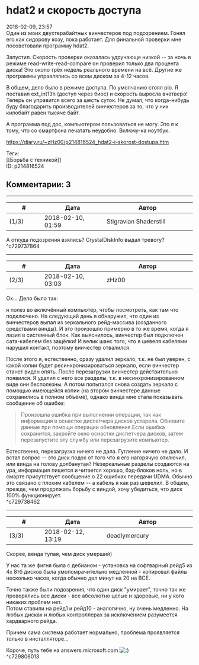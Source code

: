 hdat2 и скорость доступа
========================

  
2018-02-09, 23:57  
 Один из моих двухтерабайтных винчестеров под подозрением. Гонял его как сидорову козу, пока работает. Для финальной проверки мне посоветовали программу hdat2.   
   
 Запустил. Скорость проверки оказалась удручающе низкой -- за ночь в режиме read-write-read-compare он проверил только два процента диска! Это около трёх недель реального времени на всё. Другие же программы управлялись со всем диском за 4-12 часов.   
   
 В общем, дело было в режиме доступа. По умолчанию стоял pio. Я поставил ext\_int13h (доступ через биос) и скорость выросла вчетверо! Теперь он управится всего за шесть суток. Не думал, что когда-нибудь буду благодарить производителей винчестеров за то, что у них килобайт равен тысяче байт.   
   
 А программа под дос, компьютером пользоваться не могу. Это я к тому, что со смартфона печатать неудобно. Включу-ка ноутбук.   
  
<https://diary.ru/~zHz00/p214816524_hdat2-i-skorost-dostupa.htm>  
  
Теги:  
[[Борьба с техникой]]  
ID: p214816524  


Комментарии: 3
--------------

  


---



|         #         |              Дата              |                     Автор                     |           ID           |
| --- | --- | --- | --- |
| (1/3) | 2018-02-10, 01:59 | Stigravian Shaderstill | c729737864 |

  
 А откуда подозрения взялись? CrystalDiskInfo выдал тревогу?   
 ^c729737864

---



|         #         |              Дата              |                     Автор                     |           ID           |
| --- | --- | --- | --- |
| (2/3) | 2018-02-10, 03:03 | zHz00 | c729738462 |

  
 Ох... Дело было так:   
   
 я полез во включённый компьютер, чтобы посмотреть, как там что подключено. На следующий день я обнаружил, что один из винчестеров выпал из зеркального рейд-массива (созданного средствами винды). И это произошло примерно в то же время, когда я лазил в системный блок. Как выяснилось, винчестер был подключен сата-кабелем без защёлки! И велик шанс того, что я шевеля кабелями нарушил контакт, поэтому винчестер отвалился.   
   
 После этого я, естественно, сразу удалил зеркало, т.к. не был уверен, с какой копии будет ресинхронизироваться зеркало, если винчестер станет виден опять. После перезагрузки винчестер действительно появился. Я удалил с него все разделы, т.к. в несинхронизированном виде они бесполезны. А потом попытался снова создать зеркало с помощью имеющейся копии (на втором винчестере данные сохранились в полном объёме), однако винда мне стала показывать сообщение об ошибке:   
   
 
>  Произошла ошибка при выполнении операции, так как информация в оснастке диспетчера дисков устарела. Обновите данные при помощи операции обновления.Если ошибка сохранится, закройте окно оснастки диспетчера дисков, затем перезапустите эту службу или перезагрузите компьютер. 

   
   
 Естественно, перезагрузка ничего не дала. Гугление ничего не дало. И встал вопрос -- это диск подох от того что я его нагорячую отключил, или винда на голову долбанутая? Незеркальные разделы создаются на ура, информация пишется и читается хорошо, бэд-блоков ноль, но в смарте присутствует сообщение о 22 ошибках передачи UDMA. Обычно это связано с плохим кабелем -- а кабель я как раз шевелил. В общем, прежде, чем продолжать борьбу с виндой, хочу убедиться, что диск 100% функционирует.   
 ^c729738462

---



|         #         |              Дата              |                     Автор                     |           ID           |
| --- | --- | --- | --- |
| (3/3) | 2018-02-12, 13:19 | deadlymercury | c729806013 |

  
 Скорее, венда тупая, чем диск умерший)   
   
 У нас та же фигня была с дебианом - установка на софтварный рейд5 из 4х 8тб дисков была умопомрачительно медленной - копировал файлы несколько часов, когда обычно дел минут на 20 на ВСЕ.   
   
 Точно также были подозрения, что один диск "умирает", точно так же проверялись все диски - все абсолютно целые и здоровые, ни у кого никаких проблем нет.   
 Потом ставили на рейд1 и рейд10 - аналогично, ну очень медленно. На любых дисках и любых контроллерах за исключением разумеется хардварного рейда.   
   
 Причем сама система работает нормально, проблема проявляется только в инсталляторе...   
   
 Короче, путь тебе на answers.microsoft.com ![:)](http://static.diary.ru/picture/3.gif)   
 ^c729806013